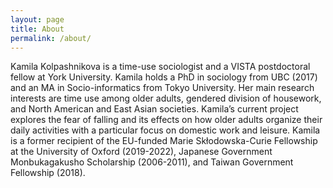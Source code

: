 ```yaml
---
layout: page
title: About
permalink: /about/
---
```


Kamila Kolpashnikova is a time-use sociologist and a VISTA postdoctoral fellow at York University. Kamila holds a PhD in sociology from UBC (2017) and an MA in Socio-informatics from Tokyo University. Her main research interests are time use among older adults, gendered division of housework, and North American and East Asian societies. Kamila’s current project explores the fear of falling and its effects on how older adults organize their daily activities with a particular focus on domestic work and leisure. Kamila is a former recipient of the EU-funded Marie Skłodowska-Curie Fellowship at the University of Oxford (2019-2022), Japanese Government Monbukagakusho Scholarship (2006-2011), and Taiwan Government Fellowship (2018).
